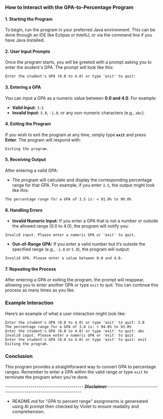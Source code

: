 ### **How to Interact with the GPA-to-Percentage Program**

#### **1. Starting the Program**
To begin, run the program in your preferred Java environment. This can be done through an IDE like Eclipse or IntelliJ, or via the command line if you have Java installed.

#### **2. User Input Prompts**
Once the program starts, you will be greeted with a prompt asking you to enter the student's GPA. The prompt will look like this:

```
Enter the student's GPA (0.0 to 4.0) or type 'exit' to quit:
```

#### **3. Entering a GPA**
You can input a GPA as a numeric value between **0.0 and 4.0**. For example:
- **Valid Input:** `3.5`
- **Invalid Input:** `5.0`, `-1.0`, or any non-numeric characters (e.g., `abc`).

#### **4. Exiting the Program**
If you wish to exit the program at any time, simply type **`exit`** and press **Enter**. The program will respond with:

```
Exiting the program.
```

#### **5. Receiving Output**
After entering a valid GPA:
- The program will calculate and display the corresponding percentage range for that GPA. For example, if you enter `3.5`, the output might look like this:

```
The percentage range for a GPA of 3.5 is: < 91.0% to 90.0%
```

#### **6. Handling Errors**
- **Invalid Numeric Input:** If you enter a GPA that is not a number or outside the allowed range (0.0 to 4.0), the program will notify you:

```
Invalid input. Please enter a numeric GPA or 'exit' to quit.
```

- **Out-of-Range GPA:** If you enter a valid number but it’s outside the specified range (e.g., `-1.0` or `5.0`), the program will output:

```
Invalid GPA. Please enter a value between 0.0 and 4.0.
```

#### **7. Repeating the Process**
After entering a GPA or exiting the program, the prompt will reappear, allowing you to enter another GPA or type `exit` to quit. You can continue this process as many times as you like.

### **Example Interaction**
Here’s an example of what a user interaction might look like:

```
Enter the student's GPA (0.0 to 4.0) or type 'exit' to quit: 3.8
The percentage range for a GPA of 3.8 is: < 94.0% to 93.0%
Enter the student's GPA (0.0 to 4.0) or type 'exit' to quit: abc
Invalid input. Please enter a numeric GPA or 'exit' to quit.
Enter the student's GPA (0.0 to 4.0) or type 'exit' to quit: exit
Exiting the program.
```

### **Conclusion**
This program provides a straightforward way to convert GPA to percentage ranges. Remember to enter a GPA within the valid range or type `exit` to terminate the program when you're done.

---------------------------------------- ***Disclaimer***-----------------------------------------------------------------
* README.md for "GPA to percent range" assignments is genereated using AI prompt then checked by Violet to
  ensure readality and comprehension.


